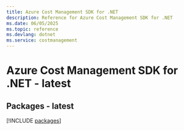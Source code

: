 ```yaml
---
title: Azure Cost Management SDK for .NET
description: Reference for Azure Cost Management SDK for .NET
ms.date: 06/05/2025
ms.topic: reference
ms.devlang: dotnet
ms.service: costmanagement
---
```

# Azure Cost Management SDK for .NET - latest
## Packages - latest
[!INCLUDE [packages](cost-management-index.md)]